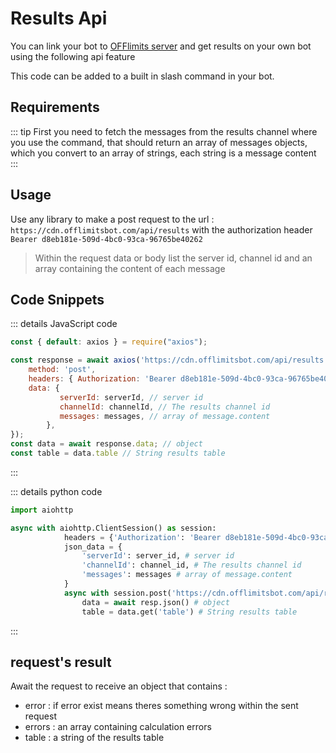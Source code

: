 # Results Api

You can link your bot to [OFFlimits server](https://discord.com/oauth2/authorize?client_id=728332591790293044&scope=bot+applications.commands&permissions=268445752&client_id=728332591790293044) and get results on your own bot using the following api feature

This code can be added to a built in slash command in your bot.

## Requirements

::: tip
First you need to fetch the messages from the results channel where you use the command, that should return an array of messages objects, which you convert to an array of strings, each string is a message content
:::

## Usage

Use any library to make a post request to the url : `https://cdn.offlimitsbot.com/api/results` with the authorization header `Bearer d8eb181e-509d-4bc0-93ca-96765be40262`

> Within the request data or body list the server id, channel id and an array containing the content of each message

## Code Snippets

::: details JavaScript code
```js
const { default: axios } = require("axios");

const response = await axios('https://cdn.offlimitsbot.com/api/results', {
    method: 'post',
    headers: { Authorization: 'Bearer d8eb181e-509d-4bc0-93ca-96765be40262' }
    data: {
           serverId: serverId, // server id
           channelId: channelId, // The results channel id
           messages: messages, // array of message.content
        },
});
const data = await response.data; // object
const table = data.table // String results table
```
:::

::: details python code
```py
import aiohttp

async with aiohttp.ClientSession() as session:
            headers = {'Authorization': 'Bearer d8eb181e-509d-4bc0-93ca-96765be40262'},
            json_data = {
                'serverId': server_id, # server id
                'channelId': channel_id, # The results channel id
                'messages': messages # array of message.content
            }
            async with session.post('https://cdn.offlimitsbot.com/api/results', headers=headers, json=json_data) as resp:
                data = await resp.json() # object
                table = data.get('table') # String results table
```
:::

## request's result

Await the request to receive an object that contains :
- error : if error exist means theres something wrong within the sent request
- errors : an array containing calculation errors
- table : a string of the results table
